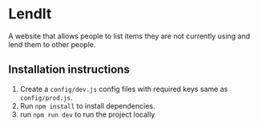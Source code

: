 # LendIt
A website that allows people to list items they are not currently using and lend them to other people.

## Installation instructions
1. Create a ```config/dev.js``` config files with required keys same as ```config/prod.js```. 
1. Run ```npm install``` to install dependencies.
1. run ```npm run dev``` to run the project locally
